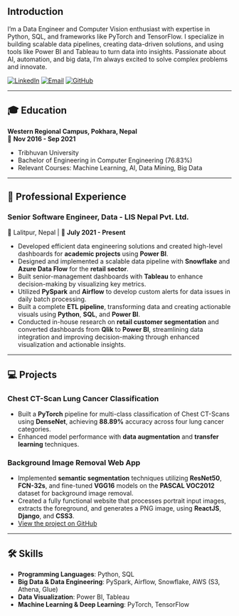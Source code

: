 ## Introduction  
I’m a Data Engineer and Computer Vision enthusiast with expertise in Python, SQL, and frameworks like PyTorch and TensorFlow. I specialize in building scalable data pipelines, creating data-driven solutions, and using tools like Power BI and Tableau to turn data into insights. Passionate about AI, automation, and big data, I’m always excited to solve complex problems and innovate.

[![LinkedIn](https://img.shields.io/badge/-LinkedIn-0077B5?style=for-the-badge&logo=linkedin&logoColor=white&labelColor=006C8E)](https://linkedin.com/in/aashishpokhrel)  [![Email](https://img.shields.io/badge/-Email-D14836?style=for-the-badge&logo=gmail&logoColor=white&labelColor=E65100)](mailto:ashishpokhrel27@gmail.com) [![GitHub](https://img.shields.io/badge/Check%20Out%20My%20Projects-GitHub-181717?style=for-the-badge&logo=github&logoColor=white)](https://github.com/aashishpokhrel27)



---

## 🎓 Education  
**Western Regional Campus, Pokhara, Nepal**  
📅 **Nov 2016 - Sep 2021**  
- Tribhuvan University  
- Bachelor of Engineering in Computer Engineering (76.83%)  
- Relevant Courses: Machine Learning, AI, Data Mining, Big Data  

---

## 💼 Professional Experience  
### **Senior Software Engineer, Data - LIS Nepal Pvt. Ltd.**  
📍 Lalitpur, Nepal | 📅 **July 2021 - Present**  
- Developed efficient data engineering solutions and created high-level dashboards for **academic projects** using **Power BI**.
- Designed and implemented a scalable data pipeline with **Snowflake** and **Azure Data Flow** for the **retail sector**.
- Built senior-management dashboards with **Tableau** to enhance decision-making by visualizing key metrics.
- Utilized **PySpark** and **Airflow** to develop custom alerts for data issues in daily batch processing.
- Built a complete **ETL pipeline**, transforming data and creating actionable visuals using **Python**, **SQL**, and **Power BI**.
- Conducted in-house research on **retail customer segmentation** and converted dashboards from **Qlik** to **Power BI**, streamlining data integration and improving decision-making through enhanced visualization and actionable insights.

---

## 💻 Projects  
### **Chest CT-Scan Lung Cancer Classification**  
- Built a **PyTorch** pipeline for multi-class classification of Chest CT-Scans using **DenseNet**, achieving **88.89%** accuracy across four lung cancer categories.
- Enhanced model performance with **data augmentation** and **transfer learning** techniques.

### **Background Image Removal Web App**  
- Implemented **semantic segmentation** techniques utilizing **ResNet50**, **FCN-32s**, and fine-tuned **VGG16** models on the **PASCAL VOC2012** dataset for background image removal.
- Created a fully functional website that processes portrait input images, extracts the foreground, and generates a PNG image, using **ReactJS**, **Django**, and **CSS3**.
- [View the project on GitHub](https://github.com/aashishpokhrel27/BackgroundImageRemoval)

---

## 🛠 Skills  

- **Programming Languages**: Python, SQL  
- **Big Data & Data Engineering**: PySpark, Airflow, Snowflake, AWS (S3, Athena, Glue)  
- **Data Visualization**: Power BI, Tableau  
- **Machine Learning & Deep Learning**: PyTorch, TensorFlow  